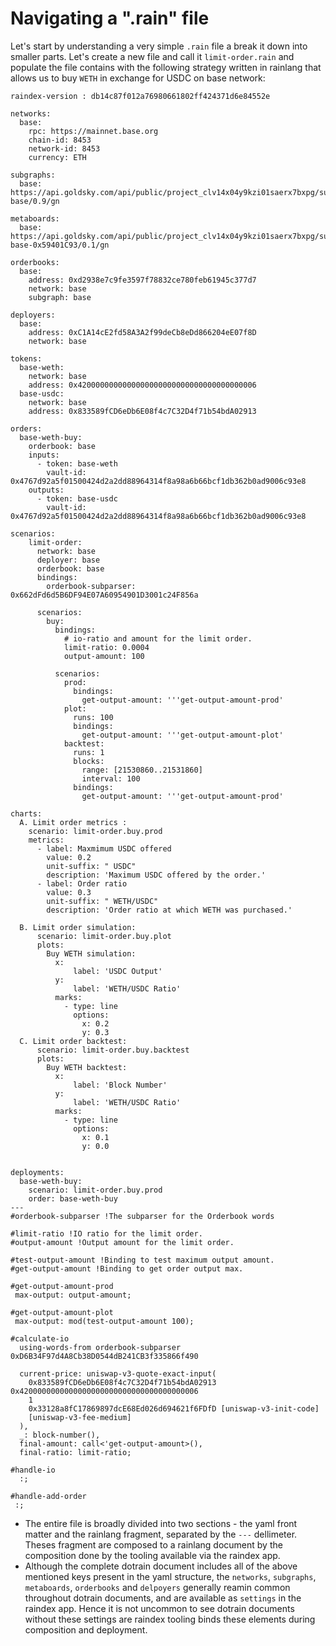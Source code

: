 # Navigating a ".rain" file

Let's start by understanding a very simple `.rain` file a break it down into smaller parts. Let's create a new file and call it `limit-order.rain` and populate the file contains with the following strategy written in rainlang that allows us to buy `WETH` in exchange for USDC on base network: 
```
raindex-version : db14c87f012a76980661802ff424371d6e84552e

networks:
  base:
    rpc: https://mainnet.base.org
    chain-id: 8453
    network-id: 8453
    currency: ETH

subgraphs:
  base: https://api.goldsky.com/api/public/project_clv14x04y9kzi01saerx7bxpg/subgraphs/ob4-base/0.9/gn

metaboards:
  base: https://api.goldsky.com/api/public/project_clv14x04y9kzi01saerx7bxpg/subgraphs/mb-base-0x59401C93/0.1/gn

orderbooks:
  base:
    address: 0xd2938e7c9fe3597f78832ce780feb61945c377d7
    network: base
    subgraph: base

deployers:
  base:
    address: 0xC1A14cE2fd58A3A2f99deCb8eDd866204eE07f8D
    network: base

tokens:
  base-weth:
    network: base
    address: 0x4200000000000000000000000000000000000006
  base-usdc:
    network: base
    address: 0x833589fCD6eDb6E08f4c7C32D4f71b54bdA02913

orders:
  base-weth-buy:
    orderbook: base
    inputs:
      - token: base-weth
        vault-id: 0x4767d92a5f01500424d2a2dd88964314f8a98a6b66bcf1db362b0ad9006c93e8
    outputs:
      - token: base-usdc
        vault-id: 0x4767d92a5f01500424d2a2dd88964314f8a98a6b66bcf1db362b0ad9006c93e8

scenarios:
    limit-order:
      network: base
      deployer: base
      orderbook: base
      bindings:
        orderbook-subparser: 0x662dFd6d5B6DF94E07A60954901D3001c24F856a
        
      scenarios:
        buy:
          bindings:
            # io-ratio and amount for the limit order.
            limit-ratio: 0.0004
            output-amount: 100
            
          scenarios:
            prod:
              bindings:
                get-output-amount: '''get-output-amount-prod'
            plot:
              runs: 100
              bindings:
                get-output-amount: '''get-output-amount-plot'
            backtest:
              runs: 1
              blocks:
                range: [21530860..21531860]
                interval: 100
              bindings:
                get-output-amount: '''get-output-amount-prod'

charts:
  A. Limit order metrics :
    scenario: limit-order.buy.prod
    metrics:
      - label: Maxmimum USDC offered
        value: 0.2
        unit-suffix: " USDC"
        description: 'Maximum USDC offered by the order.'
      - label: Order ratio
        value: 0.3
        unit-suffix: " WETH/USDC"            
        description: 'Order ratio at which WETH was purchased.'

  B. Limit order simulation:
      scenario: limit-order.buy.plot
      plots:
        Buy WETH simulation:     
          x:
              label: 'USDC Output'
          y:
              label: 'WETH/USDC Ratio'
          marks:
            - type: line
              options:
                x: 0.2
                y: 0.3 
  C. Limit order backtest:
      scenario: limit-order.buy.backtest
      plots:
        Buy WETH backtest:     
          x:
              label: 'Block Number'
          y:
              label: 'WETH/USDC Ratio'
          marks:
            - type: line
              options:
                x: 0.1
                y: 0.0  


deployments:
  base-weth-buy:
    scenario: limit-order.buy.prod
    order: base-weth-buy
---
#orderbook-subparser !The subparser for the Orderbook words

#limit-ratio !IO ratio for the limit order.
#output-amount !Output amount for the limit order.

#test-output-amount !Binding to test maximum output amount.
#get-output-amount !Binding to get order output max.

#get-output-amount-prod
 max-output: output-amount;

#get-output-amount-plot
 max-output: mod(test-output-amount 100);

#calculate-io
  using-words-from orderbook-subparser 0xD6B34F97d4A8Cb38D0544dB241CB3f335866f490
  
  current-price: uniswap-v3-quote-exact-input(
    0x833589fCD6eDb6E08f4c7C32D4f71b54bdA02913 0x4200000000000000000000000000000000000006 
    1
    0x33128a8fC17869897dcE68Ed026d694621f6FDfD [uniswap-v3-init-code]
    [uniswap-v3-fee-medium]
  ),
  _: block-number(),
  final-amount: call<'get-output-amount>(),
  final-ratio: limit-ratio;
  
#handle-io
  :;

#handle-add-order
 :;
```
- The entire file is broadly divided into two sections - the yaml front matter and the rainlang fragment, separated by the `---` dellimeter. Theses fragment are composed to a rainlang document by the composition done by the tooling available via the raindex app.
- Although the complete dotrain document includes all of the above mentioned keys present in the yaml structure, the `networks`, `subgraphs`, `metaboards`, `orderbooks` and `delpoyers` generally reamin common throughout dotrain documents, and are available as `settings` in the raindex app. Hence it is not uncommon to see dotrain documents without these settings are raindex tooling binds these elements during composition and deployment. 